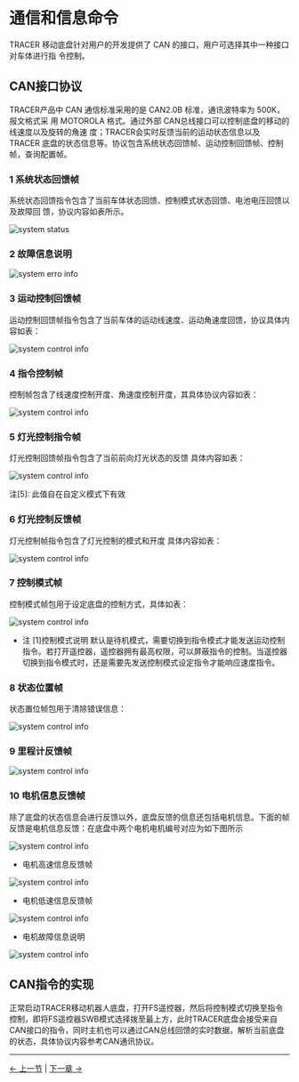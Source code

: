 # 通信和信息命令

TRACER 移动底盘针对⽤户的开发提供了 CAN 的接⼝，⽤户可选择其中⼀种接⼝对⻋体进⾏指
令控制。

## CAN接口协议

TRACER产品中 CAN 通信标准采⽤的是 CAN2.0B 标准，通讯波特率为 500K，报⽂格式采
⽤ MOTOROLA 格式。通过外部 CAN总线接⼝可以控制底盘的移动的线速度以及旋转的⻆速
度；TRACER会实时反馈当前的运动状态信息以及 TRACER 底盘的状态信息等。协议包含系统状态回馈帧、运动控制回馈帧、控制帧，查询配置帧。

### 1 系统状态回馈帧

系统状态回馈指令包含了当前⻋体状态回馈、控制模式状态回馈、电池电压回馈以及故障回
馈，协议内容如表所示。

![system status](../../../resources/4-FunctionsAndApplications/6-SDKDevelopment/5.4-DevelopmentBasedOnCommunicationProtocolPackage/tracer_use/system_staus_1.png)

### 2 故障信息说明

![system erro info](../../../resources/4-FunctionsAndApplications/6-SDKDevelopment/5.4-DevelopmentBasedOnCommunicationProtocolPackage/tracer_use/error_info.png)

### 3 运动控制回馈帧

运动控制回馈帧指令包含了当前⻋体的运动线速度、运动⻆速度回馈，协议具体内容如表：

![system control info](../../../resources/4-FunctionsAndApplications/6-SDKDevelopment/5.4-DevelopmentBasedOnCommunicationProtocolPackage/tracer_use/move_control.png)

### 4 指令控制帧

控制帧包含了线速度控制开度、⻆速度控制开度，其具体协议内容如表：

![system control info](../../../resources/4-FunctionsAndApplications/6-SDKDevelopment/5.4-DevelopmentBasedOnCommunicationProtocolPackage/tracer_use/command_control.png)

### 5 灯光控制指令帧

灯光控制回馈帧指令包含了当前前向灯光状态的反馈 具体内容如表：

![system control info](../../../resources/4-FunctionsAndApplications/6-SDKDevelopment/5.4-DevelopmentBasedOnCommunicationProtocolPackage/tracer_use/rgb_control.png)

注[5]: 此值自在⾃定义模式下有效

### 6 灯光控制反馈帧

灯光控制帧指令包含了灯光控制的模式和开度 具体内容如表：

![system control info](../../../resources/4-FunctionsAndApplications/6-SDKDevelopment/5.4-DevelopmentBasedOnCommunicationProtocolPackage/tracer_use/rgb_control_2.png)

### 7 控制模式帧

控制模式帧包⽤于设定底盘的控制⽅式，具体如表：

![system control info](../../../resources/4-FunctionsAndApplications/6-SDKDevelopment/5.4-DevelopmentBasedOnCommunicationProtocolPackage/tracer_use/control_mode.png)

- 注 [1]控制模式说明
默认是待机模式，需要切换到指令模式才能发送运动控制指令。若打开遥控器，遥控器拥有最⾼权限，可以屏蔽指令的控制。当遥控器切换到指令模式时，还是需要先发送控制模式设定指令才能响应速度指令。

### 8 状态位置帧

状态置位帧包⽤于清除错误信息：

![system control info](../../../resources/4-FunctionsAndApplications/6-SDKDevelopment/5.4-DevelopmentBasedOnCommunicationProtocolPackage/tracer_use/status_pose.png)

### 9 里程计反馈帧

![system control info](../../../resources/4-FunctionsAndApplications/6-SDKDevelopment/5.4-DevelopmentBasedOnCommunicationProtocolPackage/tracer_use/odom_control.png)

### 10 电机信息反馈帧

除了底盘的状态信息会进⾏反馈以外，底盘反馈的信息还包括电机信息。下⾯的帧反馈是电机信息反馈：在底盘中两个电机电机编号对应为如下图所示

![system control info](../../../resources/4-FunctionsAndApplications/6-SDKDevelopment/5.4-DevelopmentBasedOnCommunicationProtocolPackage/tracer_use/servo_id.png)

- 电机高速信息反馈帧

![system control info](../../../resources/4-FunctionsAndApplications/6-SDKDevelopment/5.4-DevelopmentBasedOnCommunicationProtocolPackage/tracer_use//servo_high_speed_info.png)

- 电机低速信息反馈帧

![system control info](../../../resources/4-FunctionsAndApplications/6-SDKDevelopment/5.4-DevelopmentBasedOnCommunicationProtocolPackage/tracer_use/servo_low_speed_info.png)
  
- 电机故障信息说明
  
![system control info](../../../resources/4-FunctionsAndApplications/6-SDKDevelopment/5.4-DevelopmentBasedOnCommunicationProtocolPackage/tracer_use/servo_error_info.png)

## CAN指令的实现

正常启动TRACER移动机器⼈底盘，打开FS遥控器，然后将控制模式切换⾄指令控制，即将FS遥控器SWB模式选择拨⾄最上⽅，此时TRACER底盘会接受来⾃CAN接⼝的指令，同时主机也可以通过CAN总线回馈的实时数据，解析当前底盘的状态，具体协议内容参考CAN通讯协议。

---

[← 上一节](../5.2-DevelopmentAndUseBasedOnROS1/1_download.md) | [下一章 →](../../7-SuccessfulCases/7-SuccessfulCases.md)
